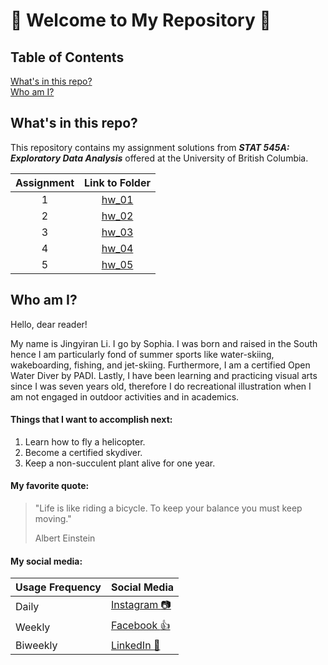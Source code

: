 # :star2: Welcome to My Repository :star2:

## Table of Contents  
[What's in this repo?](#what)  
[Who am I?](#who)  
   
<a name="what"/></a>
## What's in this repo?
This repository contains my assignment solutions from  **_STAT 545A: Exploratory Data Analysis_** offered at the University of British Columbia. 

|Assignment | Link to Folder |
|:----------:|:-------------------:|
| 1 |[hw_01](https://github.com/STAT545-UBC-hw-2019-20/stat545-hw-lijingyiran/tree/master/hw_01) |
| 2 |[hw_02](https://github.com/STAT545-UBC-hw-2019-20/stat545-hw-lijingyiran/tree/master/hw_02)|
| 3 |[hw_03](https://github.com/STAT545-UBC-hw-2019-20/stat545-hw-lijingyiran/tree/master/hw_03)|
| 4 |[hw_04](https://github.com/STAT545-UBC-hw-2019-20/stat545-hw-lijingyiran/tree/master/hw_04)|
| 5 |[hw_05](https://github.com/STAT545-UBC-hw-2019-20/stat545-hw-lijingyiran/tree/master/hw_05)|



<a name="who"/></a>
## Who am I?
Hello, dear reader! 

My name is Jingyiran Li. I go by Sophia. I was born and raised in the South hence I am particularly fond of summer sports like water-skiing, wakeboarding, fishing, and jet-skiing. Furthermore, I am a certified Open Water Diver by PADI. Lastly, I have been learning and practicing visual arts since I was seven years old, therefore I do recreational illustration when I am not engaged in outdoor activities and in academics. 

#### Things that I want to accomplish next:
  1. Learn how to fly a helicopter.
  2. Become a certified skydiver.
  3. Keep a non-succulent plant alive for one year. 
  
#### My favorite quote:
> "Life is like riding a bicycle. To keep your balance you must keep moving."
>
> Albert Einstein

#### My social media:

|    **Usage Frequency**  | **Social Media**                                                |
|-------------------------|-----------------------------------------------------------------|
| Daily                   | [Instagram :camera:](https://www.instagram.com/lijingyiran/)    |
| Weekly                  | [Facebook :+1:](https://www.facebook.com/lijingyiran)           |
| Biweekly                | [LinkedIn :briefcase:](https://www.linkedin.com/in/lijingyiran/)|

